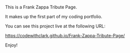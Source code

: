 This is a Frank Zappa Tribute Page.

It makes up the first part of my coding portfolio.

You can see this project live at the following URL:

https://codewithclark.github.io/Frank-Zappa-Tribute-Page/

Enjoy!
